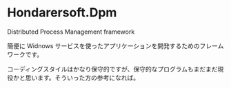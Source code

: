 # Hondarersoft.Dpm

Distributed Process Management framework

簡便に Widnows サービスを使ったアプリケーションを開発するためのフレームワークです。

コーディングスタイルはかなり保守的ですが、保守的なプログラムもまだまだ現役かと思います。そういった方の参考になれば。
